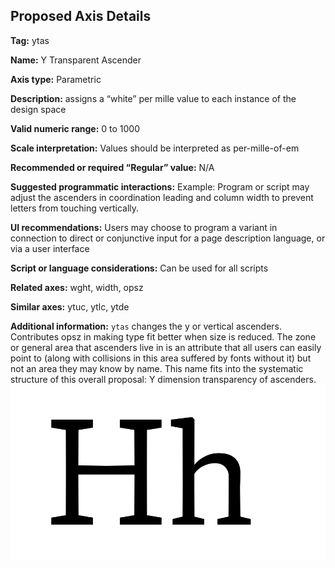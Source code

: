 ## Proposed Axis Details

**Tag:** ytas

**Name:** Y Transparent Ascender 

**Axis type:** Parametric

**Description:** assigns a “white” per mille value to each instance of the design space

**Valid numeric range:**  0 to 1000

**Scale interpretation:** Values should be interpreted as per-mille-of-em

**Recommended or required “Regular” value:** N/A

**Suggested programmatic interactions:** Example: Program or script may adjust the ascenders in coordination leading and column width to prevent letters from touching vertically.

**UI recommendations:** Users may choose to program a variant in connection to direct or conjunctive input for a page description language, or via a user interface

**Script or language considerations:** Can be used for all scripts

**Related axes:** wght, width, opsz 

**Similar axes:** ytuc, ytlc, ytde

**Additional information:** `ytas` changes the y or vertical ascenders. Contributes opsz in making type fit better when size is reduced. The zone or general area that ascenders live in is an attribute that all users can easily point to (along with collisions in this area suffered by fonts without it) but not an area they may know by name. This name fits into the systematic structure of this overall proposal: Y dimension transparency of ascenders. ![Demonstration](demos/animation-ytas.gif)
